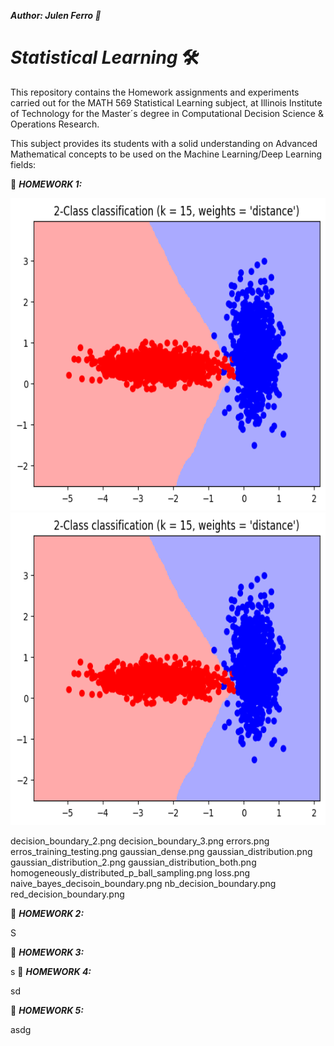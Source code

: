 ***Author: Julen Ferro 🚗***

# ***_Statistical Learning_*** 🛠️

This repository contains the Homework assignments and experiments carried out for the MATH 569 Statistical Learning subject, at Illinois Institute of Technology for the Master´s degree in Computational Decision Science & Operations Research.

This subject provides its students with a solid understanding on Advanced Mathematical concepts to be used on the Machine Learning/Deep Learning fields:

📁 ***_HOMEWORK 1:_***

<img src="https://github.com/ferriitoo/MATH-569-Statistical-Learning/blob/main/images_hw1/2_class_k_15.png" height="500"/> 
<img src="https://github.com/ferriitoo/MATH-569-Statistical-Learning/blob/main/images_hw1/2_class_k_15.png" height="500"/> 


decision_boundary_2.png
decision_boundary_3.png
errors.png
erros_training_testing.png
gaussian_dense.png
gaussian_distribution.png
gaussian_distribution_2.png
gaussian_distribution_both.png
homogeneously_distributed_p_ball_sampling.png
loss.png
naive_bayes_decisoin_boundary.png
nb_decision_boundary.png
red_decision_boundary.png


📁 ***_HOMEWORK 2:_***

S

📁 ***_HOMEWORK 3:_***

s
📁 ***_HOMEWORK 4:_***

sd

📁
***_HOMEWORK 5:_***

asdg
